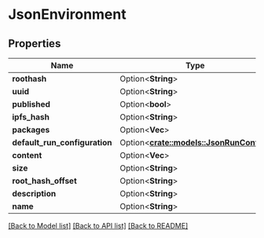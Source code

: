 # JsonEnvironment

## Properties

Name | Type | Description | Notes
------------ | ------------- | ------------- | -------------
**roothash** | Option<**String**> |  | [optional]
**uuid** | Option<**String**> |  | [optional]
**published** | Option<**bool**> |  | [optional]
**ipfs_hash** | Option<**String**> |  | [optional]
**packages** | Option<**Vec<String>**> |  | [optional]
**default_run_configuration** | Option<[**crate::models::JsonRunConfig**](json_RunConfig.md)> |  | [optional]
**content** | Option<**Vec<String>**> |  | [optional]
**size** | Option<**String**> |  | [optional]
**root_hash_offset** | Option<**String**> |  | [optional]
**description** | Option<**String**> |  | [optional]
**name** | Option<**String**> |  | [optional]

[[Back to Model list]](../README.md#documentation-for-models) [[Back to API list]](../README.md#documentation-for-api-endpoints) [[Back to README]](../README.md)


